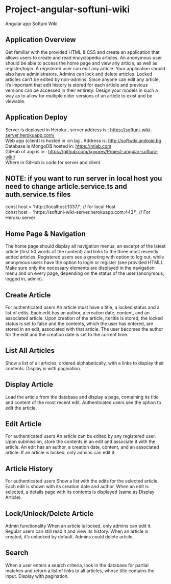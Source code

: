 # Project-angular-softuni-wiki
Angular app
Softuni Wiki


<h2>Application Overview</h2>
Get familiar with the provided HTML & CSS and create an application that allows users to create and read encyclopedia articles. An anonymous user should be able to access the home page and view any article, as well as register/login. A registered user can edit any article. Your application should also have administrators.  Admins can lock and delete articles. Locked articles can’t be edited by non-admins.
Since anyone can edit any article, it’s important that edit history is stored for each article and previous versions can be accessed in their entirety. Design your models in such a way as to allow for multiple older versions of an article to exist and be viewable.

<h2>Application Deploy</h2>

Server is deployed in Heroku , server address is : https://softuni-wiki-server.herokuapp.com/  <br/>
Web app (client) is hosted in icn.bg . Address is: http://softwiki.android.bg <br/>
Database is MongoDB hosted in: https://mlab.com <br/>
GitHub of app is in : https://github.com/kgyorev/Project-angular-softuni-wiki/ <br/>
Where in GitHub is code for server and client

<h2>NOTE: if you want to run server in local host you need to change article.service.ts and auth.service.ts files</h2> 
const host = 'http://localhost:1337/'; // for local Host 
<br/>
const host = 'https://softuni-wiki-server.herokuapp.com:443/'; // For Heroku server 




<h2>Home Page & Navigation</h2> 
The home page should display all navigation menus, an excerpt of the latest article (first 50 words of the content) and links to the three most recently added articles. Registered users see a greeting with option to log out, while anonymous users have the option to login or register (see provided HTML).
Make sure only the necessary elements are displayed in the navigation menu and on every page, depending on the status of the user (anonymous, logged in, admin).
 
 
 
<h2>Create Article </h2>
For authenticated users
An article must have a title, a locked status and a list of edits. Each edit has an author, a creation date, content, and an associated article. Upon creation of the article, its title is stored, the locked status is set to false and the contents, which the user has entered, are stored in an edit, associated with that article. The user becomes the author for the edit and the creation date is set to the current time.
 
 
 
<h2>List All Articles </h2>
Show a list of all articles, ordered alphabetically, with a links to display their contents.
Display is with pagination.
 
 
 
<h2>Display Article </h2>
Load the article from the database and display a page, containing its title and content of the most recent edit. Authenticated users see the option to edit the article.

 
 
 
<h2>Edit Article </h2>
For authenticated users
An article can be edited by any registered user. Upon submission, store the contents in an edit and associate it with the article. An edit has an author, a creation date, content, and an associated article.
If an article is locked, only admins can edit it.
 
 
 
<h2>Article History </h2>
For authenticated users
Show a list with the edits for the selected article. Each edit is shown with its creation date and author. When an edit is selected, a details page with its contents is displayed (same as Display Article).
 
 
 
<h2>Lock/Unlock/Delete Article </h2>
Admin functionality
When an article is locked, only admins can edit it. Regular users can still read it and view its history. When an article is created, it’s unlocked by default.
Admins could delete article.
 

 
<h2>Search </h2>
When a user enters a search criteria, look in the database for partial matches and return a list of links to all articles, whose title contains the input.
Display with pagination.
 
